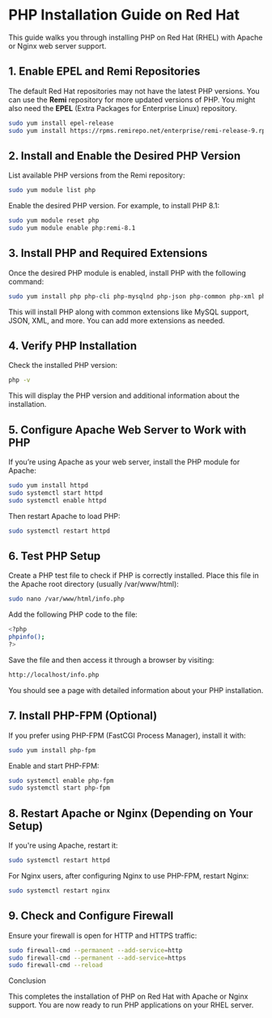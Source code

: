 # PHP Installation Guide on Red Hat

This guide walks you through installing PHP on Red Hat (RHEL) with Apache or Nginx web server support.

## 1. Enable EPEL and Remi Repositories

The default Red Hat repositories may not have the latest PHP versions. You can use the **Remi** repository for more updated versions of PHP. You might also need the **EPEL** (Extra Packages for Enterprise Linux) repository.

```bash
sudo yum install epel-release
sudo yum install https://rpms.remirepo.net/enterprise/remi-release-9.rpm
```

## 2. Install and Enable the Desired PHP Version

List available PHP versions from the Remi repository:

```bash
sudo yum module list php
```
Enable the desired PHP version. For example, to install PHP 8.1:
```bash
sudo yum module reset php
sudo yum module enable php:remi-8.1
```
## 3. Install PHP and Required Extensions

Once the desired PHP module is enabled, install PHP with the following command:

```bash
sudo yum install php php-cli php-mysqlnd php-json php-common php-xml php-mbstring
```
This will install PHP along with common extensions like MySQL support, JSON, XML, and more. You can add more extensions as needed.

## 4. Verify PHP Installation

Check the installed PHP version:

```bash
php -v
```
This will display the PHP version and additional information about the installation.

## 5. Configure Apache Web Server to Work with PHP

If you’re using Apache as your web server, install the PHP module for Apache:

```bash
sudo yum install httpd
sudo systemctl start httpd
sudo systemctl enable httpd
```
Then restart Apache to load PHP:

```bash
sudo systemctl restart httpd
```
## 6. Test PHP Setup

Create a PHP test file to check if PHP is correctly installed. Place this file in the Apache root directory (usually /var/www/html):

```bash
sudo nano /var/www/html/info.php
```
Add the following PHP code to the file:
```bash
<?php
phpinfo();
?>
```
Save the file and then access it through a browser by visiting:

```bash
http://localhost/info.php
```

You should see a page with detailed information about your PHP installation.

## 7. Install PHP-FPM (Optional)

If you prefer using PHP-FPM (FastCGI Process Manager), install it with:

```bash
sudo yum install php-fpm
```

Enable and start PHP-FPM:

```bash
sudo systemctl enable php-fpm
sudo systemctl start php-fpm
```
## 8. Restart Apache or Nginx (Depending on Your Setup)

If you're using Apache, restart it:

```bash
sudo systemctl restart httpd
```

For Nginx users, after configuring Nginx to use PHP-FPM, restart Nginx:

```bash
sudo systemctl restart nginx
```
## 9. Check and Configure Firewall

Ensure your firewall is open for HTTP and HTTPS traffic:

```bash
sudo firewall-cmd --permanent --add-service=http
sudo firewall-cmd --permanent --add-service=https
sudo firewall-cmd --reload
```
Conclusion

This completes the installation of PHP on Red Hat with Apache or Nginx support. You are now ready to run PHP applications on your RHEL server.
